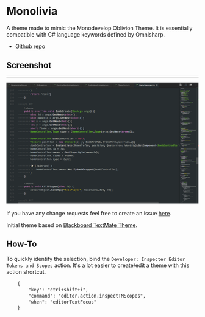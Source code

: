 # Monolivia

A theme made to mimic the Monodevelop Oblivion Theme.
It is essentially compatible with C# language keywords defined by Omnisharp. 

* [Github repo](https://github.com/yann-papouin/vscode-monolivia-theme)

## Screenshot
---
![Dark Theme](https://raw.githubusercontent.com/yann-papouin/vscode-monolivia-theme/master/media/monolivia.png)

If you have any change requests feel free to create an issue [here](https://github.com/yann-papouin/vscode-monolivia-theme/issues).

Initial theme based on [Blackboard TextMate Theme](http://colorsublime.com/theme/Blackboard).

## How-To

To quickly identify the selection, bind the `Developer: Inspecter Editor Tokens and Scopes` action. It's a lot easier to create/edit a theme with this
action shortcut.

```
    {
        "key": "ctrl+shift+i",
        "command": "editor.action.inspectTMScopes",
        "when": "editorTextFocus"
    }
```
